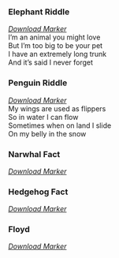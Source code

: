 

### Elephant Riddle

_[Download Marker](https://github.com/artoolkit/artoolkit5/blob/master/doc/patterns/Matrix%20code%203x3%20(72dpi)/1.png)_  
I’m an animal you might love  
But I’m too big to be your pet  
I have an extremely long trunk  
And it’s said I never forget  

### Penguin Riddle
_[Download Marker](https://github.com/artoolkit/artoolkit5/blob/master/doc/patterns/Matrix%20code%203x3%20(72dpi)/2.png)_  
My wings are used as flippers  
So in water I can flow  
Sometimes when on land I slide  
On my belly in the snow

### Narwhal Fact
_[Download Marker](https://github.com/artoolkit/artoolkit5/blob/master/doc/patterns/Matrix%20code%203x3%20(72dpi)/3.png)_  

### Hedgehog Fact
_[Download Marker](https://github.com/artoolkit/artoolkit5/blob/master/doc/patterns/Matrix%20code%203x3%20(72dpi)/4.png)_

### Floyd
_[Download Marker](https://github.com/artoolkit/artoolkit5/blob/master/doc/patterns/Hiro%20pattern.pdf)_